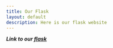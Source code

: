 ```yaml
---
title: Our Flask
layout: default
description: Here is our flask website
---
```

***Link to our [flask](http://loopholegames.nighthawkcodescrums.gq/)***
